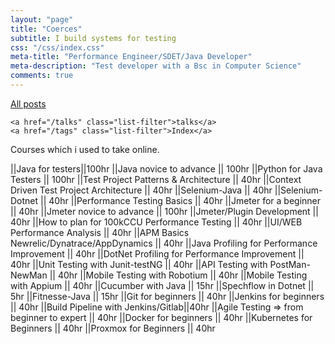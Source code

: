 ```yaml
---
layout: "page"
title: "Coerces"
subtitle: I build systems for testing
css: "/css/index.css"
meta-title: "Performance Engineer/SDET/Java Developer"
meta-description: "Test developer with a Bsc in Computer Science"
comments: true
---
```

<div class="list-filters">
    <a href="/" class="list-filter filter-selected">All posts</a>

	<a href="/talks" class="list-filter">talks</a>
    <a href="/tags" class="list-filter">Index</a>
</div>

Courses which i used to take online. 

||Java for testers||100hr
||Java novice to advance || 100hr 
||Python for Java Testers || 100hr
||Test Project Patterns & Architecture || 40hr
||Context Driven Test Project Architecture || 40hr 
||Selenium-Java || 40hr
||Selenium-Dotnet || 40hr
||Performance Testing Basics || 40hr
||Jmeter for a beginner || 40hr
||Jmeter novice to advance || 100hr
||Jmeter/Plugin Development || 40hr
||How to plan for 100kCCU Performance Testing || 40hr
||UI/WEB Performance Analysis || 40hr
||APM Basics Newrelic/Dynatrace/AppDynamics || 40hr
||Java Profiling for Performance Improvement || 40hr
||DotNet Profiling for Performance Improvement || 40hr
||Unit Testing with Junit-testNG || 40hr
||API Testing with PostMan-NewMan || 40hr
||Mobile Testing with Robotium || 40hr
||Mobile Testing with Appium || 40hr
||Cucumber with Java || 15hr
||Spechflow in Dotnet || 5hr
||Fitnesse-Java || 15hr
||Git for beginners || 40hr
||Jenkins for beginners || 40hr
||Build Pipeline with Jenkins/Gitlab||40hr
||Agile Testing => from beginner to expert || 40hr
||Docker for beginners || 40hr
||Kubernetes for Beginners || 40hr
||Proxmox for Beginners || 40hr
 
